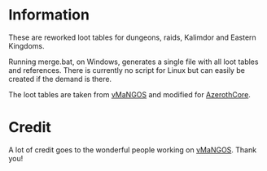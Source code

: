 # Information
These are reworked loot tables for dungeons, raids, Kalimdor and Eastern Kingdoms.

Running merge.bat, on Windows, generates a single file with all loot tables and references. There is currently no script for Linux but can easily be created if the demand is there.

The loot tables are taken from [vMaNGOS](https://github.com/vmangos) and modified for [AzerothCore](https://github.com/azerothcore/azerothcore-wotlk).

# Credit
A lot of credit goes to the wonderful people working on [vMaNGOS](https://github.com/vmangos). Thank you!
